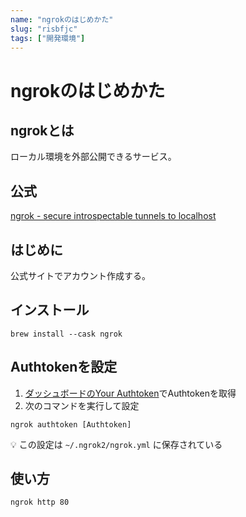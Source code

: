 ```yaml
---
name: "ngrokのはじめかた"
slug: "risbfjc"
tags: ["開発環境"]
---
```


# ngrokのはじめかた

## ngrokとは

ローカル環境を外部公開できるサービス。

## 公式

[ngrok - secure introspectable tunnels to localhost](https://ngrok.com/)


## はじめに

公式サイトでアカウント作成する。

## インストール

```
brew install --cask ngrok
```

## Authtokenを設定

1. [ダッシュボードのYour Authtoken](https://dashboard.ngrok.com/get-started/your-authtoken)でAuthtokenを取得
2. 次のコマンドを実行して設定

```
ngrok authtoken [Authtoken]
```

💡 この設定は `~/.ngrok2/ngrok.yml` に保存されている

## 使い方

```
ngrok http 80
```

